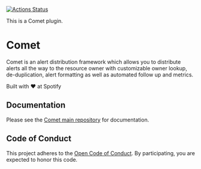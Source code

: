 [![Actions Status](https://github.com/spotify/comet-common/workflows/comet-common%20CI/badge.svg)](https://github.com/spotify/comet-common/actions)

This is a Comet plugin.

# Comet
Comet is an alert distribution framework which allows you to distribute alerts all the way to the resource owner with customizable owner lookup, de-duplication, alert formatting as well as automated follow up and metrics.

Built with ❤️ at Spotify

## Documentation
Please see the [Comet main repository](https://github.com/spotify/comet) for documentation.

## Code of Conduct

This project adheres to the [Open Code of Conduct][code-of-conduct]. By participating, you are expected to honor this code.

[code-of-conduct]: https://github.com/spotify/code-of-conduct/blob/master/code-of-conduct.md
